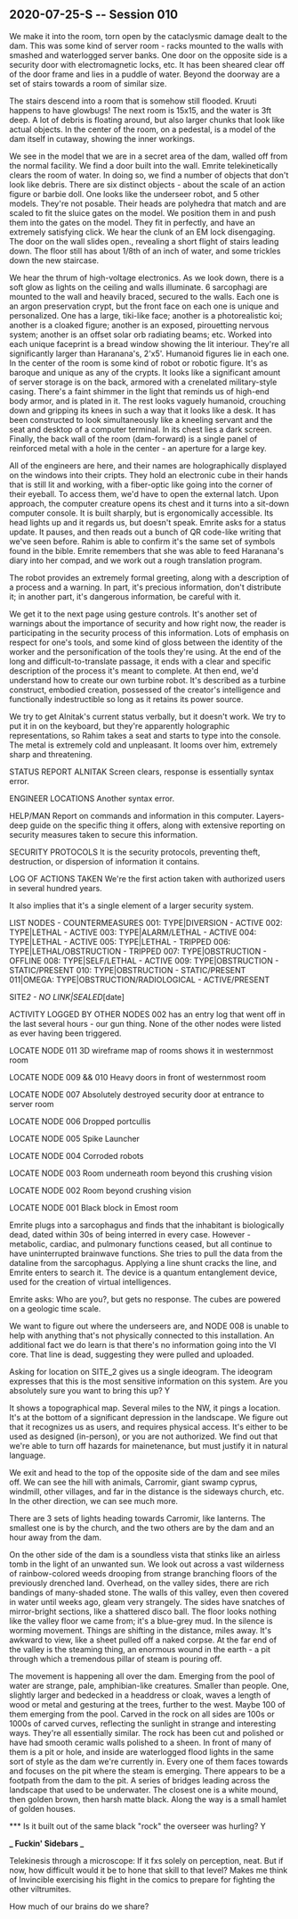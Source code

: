 ## 2020-07-25-S -- Session 010

We make it into the room, torn open by the cataclysmic damage dealt to the dam. This was some kind of server room - racks mounted to the walls with smashed and waterlogged server banks. One door on the opposite side is a security door with electromagnetic locks, etc. It has been sheared clear off of the door frame and lies in a puddle of water. Beyond the doorway are a set of stairs towards a room of similar size.

The stairs descend into a room that is somehow still flooded. Kruuti happens to have glowbugs! The next room is 15x15, and the water is 3ft deep. A lot of debris is floating around, but also larger chunks that look like actual objects. In the center of the room, on a pedestal, is a model of the dam itself in cutaway, showing the inner workings.

We see in the model that we are in a secret area of the dam, walled off from the normal facility. We find a door built into the wall. Emrite telekinetically clears the room of water. In doing so, we find a number of objects that don't look like debris. There are six distinct objects - about the scale of an action figure or barbie doll. One looks like the underseer robot, and 5 other models. They're not posable. Their heads are polyhedra that match and are scaled to fit the sluice gates on the model. We position them in and push them into the gates on the model. They fit in perfectly, and have an extremely satisfying click. We hear the clunk of an EM lock disengaging. The door on the wall slides open., revealing a short flight of stairs leading down. The floor still has about 1/8th of an inch of water, and some trickles down the new staircase.

We hear the thrum of high-voltage electronics. As we look down, there is a soft glow as lights on the ceiling and walls illuminate. 6 sarcophagi are mounted to the wall and heavily braced, secured to the walls. Each one is an argon preservation crypt, but the front face on each one is unique and personalized. One has a large, tiki-like face; another is a photorealistic koi; another is a cloaked figure; another is an exposed, pirouetting nervous system; another is an offset solar orb radiating beams; etc. Worked into each unique faceprint is a bread window showing the lit interiour. They're all significantly larger than Haranana's, 2'x5'. Humanoid figures lie in each one. In the center of the room is some kind of robot or robotic figure. It's as baroque and unique as any of the crypts. It looks like a significant amount of server storage is on the back, armored with a crenelated military-style casing. There's a faint shimmer in the light that reminds us of high-end body armor, and is plated in it. The rest looks vaguely humanoid, crouching down and gripping its knees in such a way that it looks like a desk. It has been constructed to look simultaneously like a kneeling servant and the seat and desktop of a computer terminal. In its chest lies a dark screen. Finally, the back wall of the room (dam-forward) is a single panel of reinforced metal with a hole in the center - an aperture for a large key.

All of the engineers are here, and their names are holographically displayed on the windows into their cripts. They hold an electronic cube in their hands that is still lit and working, with a fiber-optic like going into the corner of their eyeball. To access them, we'd have to open the external latch. Upon approach, the computer creature opens its chest and it turns into a sit-down computer console. It is built sharply, but is ergonomically accessible. Its head lights up and it regards us, but doesn't speak. Emrite asks for a status update. It pauses, and then reads out a bunch of QR code-like writing that we've seen before. Rahim is able to confirm it's the same set of symbols found in the bible. Emrite remembers that she was able to feed Haranana's diary into her compad, and we work out a rough translation program.

The robot provides an extremely formal greeting, along with a description of a process and a warning. In part, it's precious information, don't distribute it; in another part, it's dangerous information, be careful with it.

We get it to the next page using gesture controls. It's another set of warnings about the importance of security and how right now, the reader is participating in the security process of this information. Lots of emphasis on respect for one's tools, and some kind of gloss between the identity of the worker and the personification of the tools they're using. At the end of the long and difficult-to-translate passage, it ends with a clear and specific description of the process it's meant to complete. At then end, we'd understand how to create our own turbine robot. It's described as a turbine construct, embodied creation, possessed of the creator's intelligence and functionally indestructible so long as it retains its power source.

We try to get Alnitak's current status verbally, but it doesn't work. We try to put it in on the keyboard, but they're apparently holographic representations, so Rahim takes a seat and starts to type into the console. The metal is extremely cold and unpleasant. It looms over him, extremely sharp and threatening.

STATUS REPORT ALNITAK
Screen clears, response is essentially syntax error.

ENGINEER LOCATIONS
Another syntax error.

HELP/MAN
Report on commands and information in this computer. Layers-deep guide on the specific thing it offers, along with extensive reporting on security measures taken to secure this information.

SECURITY PROTOCOLS
It is the security protocols, preventing theft, destruction, or dispersion of information it contains.

LOG OF ACTIONS TAKEN
We're the first action taken with authorized users in several hundred years.

It also implies that it's a single element of a larger security system.

LIST NODES - COUNTERMEASURES
001: TYPE|DIVERSION - ACTIVE
002: TYPE|LETHAL - ACTIVE
003: TYPE|ALARM/LETHAL - ACTIVE
004: TYPE|LETHAL - ACTIVE
005: TYPE|LETHAL - TRIPPED
006: TYPE|LETHAL/OBSTRUCTION - TRIPPED
007: TYPE|OBSTRUCTION - OFFLINE
008: TYPE|SELF/LETHAL - ACTIVE
009: TYPE|OBSTRUCTION - STATIC/PRESENT
010: TYPE|OBSTRUCTION - STATIC/PRESENT
011|OMEGA: TYPE|OBSTRUCTION/RADIOLOGICAL - ACTIVE/PRESENT

SITE*2 - NO LINK|SEALED*[date]

ACTIVITY LOGGED BY OTHER NODES
002 has an entry log that went off in the last several hours - our gun thing. None of the other nodes were listed as ever having been triggered.

LOCATE NODE 011
3D wireframe map of rooms shows it in westernmost room

LOCATE NODE 009 && 010
Heavy doors in front of westernmost room

LOCATE NODE 007
Absolutely destroyed security door at entrance to server room

LOCATE NODE 006
Dropped portcullis

LOCATE NODE 005
Spike Launcher

LOCATE NODE 004
Corroded robots

LOCATE NODE 003
Room underneath room beyond this crushing vision

LOCATE NODE 002
Room beyond crushing vision

LOCATE NODE 001
Black block in Emost room

Emrite plugs into a sarcophagus and finds that the inhabitant is biologically dead, dated within 30s of being interred in every case. However - metabolic, cardiac, and pulmonary functions ceased, but all continue to have uninterrupted brainwave functions. She tries to pull the data from the dataline from the sarcophagus. Applying a line shunt cracks the line, and Emrite enters to search it. The device is a quantum entanglement device, used for the creation of virtual intelligences.

Emrite asks: Who are you?, but gets no response. The cubes are powered on a geologic time scale.

We want to figure out where the underseers are, and NODE 008 is unable to help with anything that's not physically connected to this installation. An additional fact we do learn is that there's no information going into the VI core. That line is dead, suggesting they were pulled and uploaded.

Asking for location on SITE_2 gives us a single ideogram. The ideogram expresses that this is the most sensitive information on this system. Are you absolutely sure you want to bring this up? Y

It shows a topographical map. Several miles to the NW, it pings a location. It's at the bottom of a significant depression in the landscape. We figure out that it recognizes us as users, and requires physical access. It's either to be used as designed (in-person), or you are not authorized. We find out that we're able to turn off hazards for mainetenance, but must justify it in natural language.

We exit and head to the top of the opposite side of the dam and see miles off. We can see the hill with animals, Carromir, giant swamp cyprus, windmill, other villages, and far in the distance is the sideways church, etc. In the other direction, we can see much more.

There are 3 sets of lights heading towards Carromir, like lanterns. The smallest one is by the church, and the two others are by the dam and an hour away from the dam.

On the other side of the dam is a soundless vista that stinks like an airless tomb in the light of an unwanted sun. We look out across a vast wilderness of rainbow-colored weeds drooping from strange branching floors of the previously drenched land. Overhead, on the valley sides, there are rich bandings of many-shaded stone. The walls of this valley, even then covered in water until weeks ago, gleam very strangely. The sides have snatches of mirror-bright sections, like a shattered disco ball. The floor looks nothing like the valley floor we came from; it's a blue-grey mud. In the silence is worming movement. Things are shifting in the distance, miles away. It's awkward to view, like a sheet pulled off a naked corpse. At the far end of the valley is the steaming thing, an enormous wound in the earth - a pit through which a tremendous pillar of steam is pouring off.

The movement is happening all over the dam. Emerging from the pool of water are strange, pale, amphibian-like creatures. Smaller than people. One, slightly larger and bedecked in a headdress or cloak, waves a length of wood or metal and gesturing at the trees, further to the west. Maybe 100 of them emerging from the pool. Carved in the rock on all sides are 100s or 1000s of carved curves, reflecting the sunlight in strange and interesting ways. They're all essentially similar. The rock has been cut and polished or have had smooth ceramic walls polished to a sheen. In front of many of them is a pit or hole, and inside are waterlogged flood lights in the same sort of style as the dam we're currently in. Every one of them faces towards and focuses on the pit where the steam is emerging. There appears to be a footpath from the dam to the pit. A series of bridges leading across the landscape that used to be underwater. The closest one is a white mound, then golden brown, then harsh matte black. Along the way is a small hamlet of golden houses.

\*\*\* Is it built out of the same black "rock" the overseer was hurling? Y

**_ Fuckin' Sidebars _**

Telekinesis through a microscope: If it fxs solely on perception, neat. But if now, how difficult would it be to hone that skill to that level? Makes me think of Invincible exercising his flight in the comics to prepare for fighting the other viltrumites.

How much of our brains do we share?
